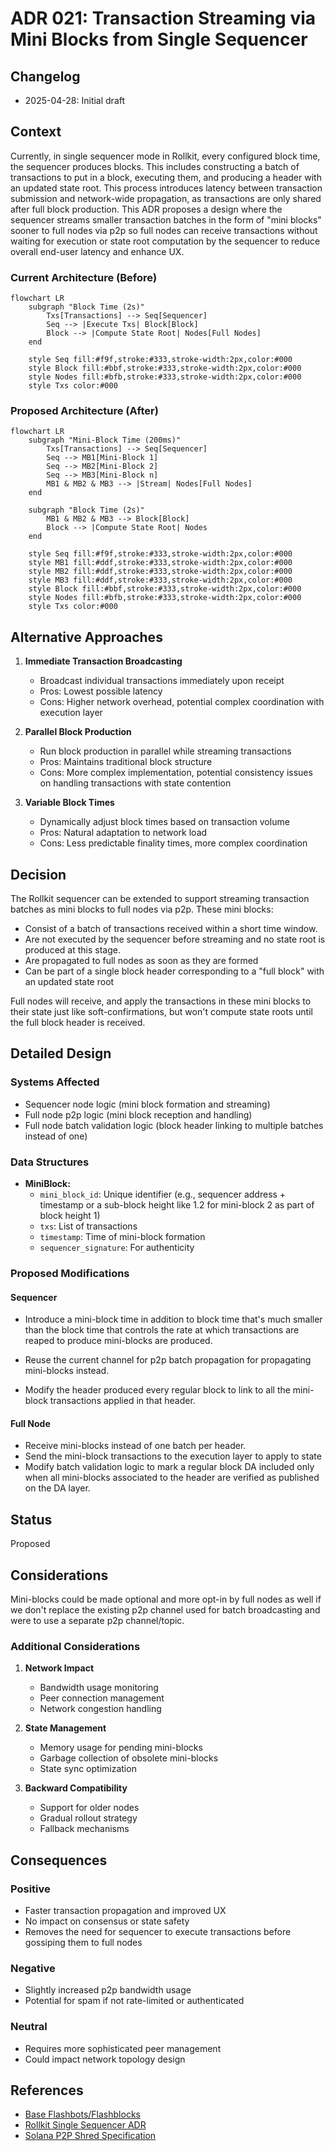 # ADR 021: Transaction Streaming via Mini Blocks from Single Sequencer

## Changelog

- 2025-04-28: Initial draft

## Context

Currently, in single sequencer mode in Rollkit, every configured block time, the sequencer produces blocks. This includes constructing a batch of transactions to put in a block, executing them, and producing a header with an updated state root. This process introduces latency between transaction submission and network-wide propagation, as transactions are only shared after full block production. This ADR proposes a design where the sequencer streams smaller transaction batches in the form of "mini blocks" sooner to full nodes via p2p so full nodes can receive transactions without waiting for execution or state root computation by the sequencer to reduce overall end-user latency and enhance UX.

### Current Architecture (Before)
```mermaid
flowchart LR
    subgraph "Block Time (2s)"
        Txs[Transactions] --> Seq[Sequencer]
        Seq --> |Execute Txs| Block[Block]
        Block --> |Compute State Root| Nodes[Full Nodes]
    end
    
    style Seq fill:#f9f,stroke:#333,stroke-width:2px,color:#000
    style Block fill:#bbf,stroke:#333,stroke-width:2px,color:#000
    style Nodes fill:#bfb,stroke:#333,stroke-width:2px,color:#000
    style Txs color:#000
```

### Proposed Architecture (After)
```mermaid
flowchart LR
    subgraph "Mini-Block Time (200ms)"
        Txs[Transactions] --> Seq[Sequencer]
        Seq --> MB1[Mini-Block 1]
        Seq --> MB2[Mini-Block 2]
        Seq --> MB3[Mini-Block n]
        MB1 & MB2 & MB3 --> |Stream| Nodes[Full Nodes]
    end
    
    subgraph "Block Time (2s)"
        MB1 & MB2 & MB3 --> Block[Block]
        Block --> |Compute State Root| Nodes
    end
    
    style Seq fill:#f9f,stroke:#333,stroke-width:2px,color:#000
    style MB1 fill:#ddf,stroke:#333,stroke-width:2px,color:#000
    style MB2 fill:#ddf,stroke:#333,stroke-width:2px,color:#000
    style MB3 fill:#ddf,stroke:#333,stroke-width:2px,color:#000
    style Block fill:#bbf,stroke:#333,stroke-width:2px,color:#000
    style Nodes fill:#bfb,stroke:#333,stroke-width:2px,color:#000
    style Txs color:#000
```

## Alternative Approaches

1. **Immediate Transaction Broadcasting**
   - Broadcast individual transactions immediately upon receipt
   - Pros: Lowest possible latency
   - Cons: Higher network overhead, potential complex coordination with execution layer

2. **Parallel Block Production**
   - Run block production in parallel while streaming transactions
   - Pros: Maintains traditional block structure
   - Cons: More complex implementation, potential consistency issues on handling transactions with state contention

3. **Variable Block Times**
   - Dynamically adjust block times based on transaction volume
   - Pros: Natural adaptation to network load
   - Cons: Less predictable finality times, more complex coordination

## Decision

The Rollkit sequencer can be extended to support streaming transaction batches as mini blocks to full nodes via p2p. These mini blocks:

- Consist of a batch of transactions received within a short time window.
- Are not executed by the sequencer before streaming and no state root is produced at this stage.
- Are propagated to full nodes as soon as they are formed
- Can be part of a single block header corresponding to a "full block" with an updated state root

Full nodes will receive, and apply the transactions in these mini blocks to their state just like soft-confirmations, but won't compute state roots until the full block header is received.

## Detailed Design

### Systems Affected

- Sequencer node logic (mini block formation and streaming)
- Full node p2p logic (mini block reception and handling)
- Full node batch validation logic (block header linking to multiple batches instead of one)

### Data Structures
- **MiniBlock:**
  - `mini_block_id`: Unique identifier (e.g., sequencer address + timestamp or a sub-block height like 1.2 for mini-block 2 as part of block height 1)
  - `txs`: List of transactions
  - `timestamp`: Time of mini-block formation
  - `sequencer_signature`: For authenticity

### Proposed Modifications

#### Sequencer

- Introduce a mini-block time in addition to block time that's much smaller than the block time that controls the rate at which transactions are reaped to produce mini-blocks are produced.

- Reuse the current channel for p2p batch propagation for propagating mini-blocks instead.

- Modify the header produced every regular block to link to all the mini-block transactions applied in that header.

#### Full Node

- Receive mini-blocks instead of one batch per header.
- Send the mini-block transactions to the execution layer to apply to state
- Modify batch validation logic to mark a regular block DA included only when all mini-blocks associated to the header are verified as published on the DA layer.

## Status

Proposed

## Considerations

Mini-blocks could be made optional and more opt-in by full nodes as well if we don't replace the existing p2p channel used for batch broadcasting and were to use a separate p2p channel/topic.

### Additional Considerations

1. **Network Impact**
   - Bandwidth usage monitoring
   - Peer connection management
   - Network congestion handling

2. **State Management**
   - Memory usage for pending mini-blocks
   - Garbage collection of obsolete mini-blocks
   - State sync optimization

3. **Backward Compatibility**
   - Support for older nodes
   - Gradual rollout strategy
   - Fallback mechanisms

## Consequences

### Positive
- Faster transaction propagation and improved UX
- No impact on consensus or state safety
- Removes the need for sequencer to execute transactions before gossiping them to full nodes

### Negative
- Slightly increased p2p bandwidth usage
- Potential for spam if not rate-limited or authenticated

### Neutral
- Requires more sophisticated peer management
- Could impact network topology design

## References

- [Base Flashbots/Flashblocks](https://flashblocks.base.org/)
- [Rollkit Single Sequencer ADR](./adr-013-single-sequencer.md)
- [Solana P2P Shred Specification](https://github.com/solana-foundation/specs/blob/main/p2p/shred.md)